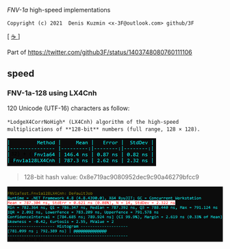*FNV-1a* high-speed implementations

```
Copyright (c) 2021  Denis Kuzmin <x-3F@outlook.com> github/3F
```

[ [ ☕ ](https://3F.github.io/Donation/) ]

Part of https://twitter.com/github3F/status/1403748080760111106

## speed

### FNV-1a-128 using LX4Cnh

120 Unicode (UTF-16) characters as follow:

`*LodgeX4CorrNoHigh* (LX4Cnh) algorithm of the high-speed multiplications of **128-bit** numbers (full range, 128 × 128).`

[![](benchmark.120Utf16.table.png)](#)

> 128-bit hash value: 0x8e719ac9080952dec9c90a46279bfcc9

[![](benchmark.120Utf16.png)](#)
